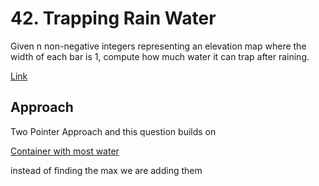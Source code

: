 # 42. Trapping Rain Water

Given n non-negative integers representing an elevation map where the width of each bar is 1, compute how much water it can trap after raining.

[Link](https://leetcode.com/problems/trapping-rain-water/description/)

## Approach

Two Pointer Approach and this question builds on

[Container with most water](/DSA%20Practice/LeetCode/11.%20Container%20With%20Most%20Water/README.md)

instead of finding the max we are adding them